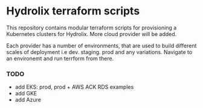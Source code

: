 # Hydrolix terraform scripts

This repository contains modular terraform scripts for provisioning a Kubernetes clusters for Hydrolix. More cloud provider will be added.

Each provider has a number of environments, that are used to build different scales of deployment i.e dev. staging. prod and any variations. Navigate to an environemt and run terrform from there.

### TODO
 - add EKS: prod, prod + AWS ACK RDS examples
 - add GKE 
 - add Azure 


